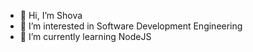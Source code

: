 - 👋 Hi, I’m Shova
- 👀 I’m interested in Software Development Engineering
- 🌱 I’m currently learning NodeJS


<!---
Shova24/Shova24 is a ✨ special ✨ repository because its `README.md` (this file) appears on your GitHub profile.
You can click the Preview link to take a look at your changes.
--->
